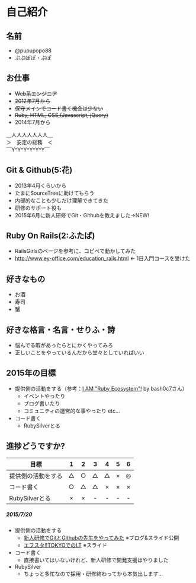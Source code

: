 # 自己紹介

## 名前
* @pupupopo88
* ぷぷぽぽ・ぷぽ

## お仕事
* ~~Web系エンジニア~~
* ~~2012年7月から~~
* ~~保守メインでコード書く機会は少ない~~
* ~~Ruby, HTML, CSS,(Javascript, jQuery)~~
* 2014年7月から

＿人人人人人人人＿  
＞　安定の総務　＜  
￣Y^Y^Y^Y^Y^Y￣  

## Git & Github(5:花)
* 2013年4月くらいから
* たまにSourceTreeに助けてもらう
* 内部的なことも少しだけ理解できてきた
* 研修のサポート役も
* 2015年6月に新人研修でGit・Githubを教えました→NEW!

## Ruby On Rails(2:ふたば)
* RailsGirlsのページを参考に、コピペで動かしてみた
* http://www.ey-office.com/education_rails.html ← 1日入門コースを受けた

## 好きなもの
* お酒
* 寿司
* 蟹

## 好きな格言・名言・せりふ・詩
* 悩んでる暇があったらとにかくやってみろ
* 正しいことをやっているんだから堂々としていればいい

## 2015年の目標
* 提供側の活動をする（参考：[I AM "Ruby Ecosystem"!](https://speakerdeck.com/bash0c7/i-am-ruby-ecosystem) by bash0c7さん）
  * イベントやったり
  * ブログ書いたり
  * コミュニティの運営的な事やったり etc...
* コード書く
  * RubySilverとる

## 進捗どうですか?

|          目標          | 1 | 2 | 3 | 4 | 5 | 6 |
| --------------------- |:---:|:---:|:---:|:---:|:---:|:---:|
| 提供側の活動をする | △ | ○ | △ | △ | × | ◎ |
| コード書く | ○ | △ | △ | × | × | × |
| RubySilverとる | × | × | - | - | - | - |

##### 2015/7/20
* 提供側の活動をする
  * [新人研修でGitとGithubの先生をやってみた](http://pupupopo88.hatenablog.com/entry/2015/06/30/230800) ※ブログ&スライド公開
  * [エフスタ!!TOKYOでのLT](http://www.slideshare.net/pupupopo88/val-rookie-training-49905526) ※スライド
* コード書く
  * 直接書いてはいないけれど、新人研修で開発支援はやりました
* RubySilver
  * ちょっと多忙なので採用・研修終わってから本気出します...
